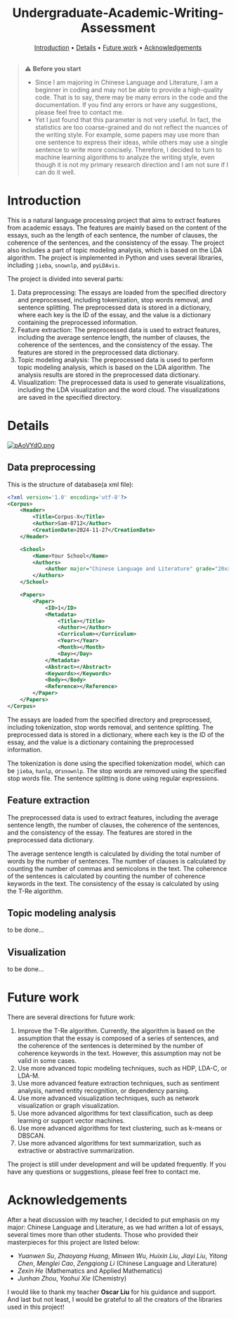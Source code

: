 <h1 align="center">Undergraduate-Academic-Writing-Assessment</h1>

<p align="center">
  <a href="#introduction">Introduction</a> •
  <a href="#details">Details</a> •
  <a href="#future-work">Future work</a> •
  <a href="#acknowledgements">Acknowledgements</a>
  <br> <br>
</p>

> :warning: **Before you start**
> - Since I am majoring in Chinese Language and Literature, I am a beginner in coding and may not be able to provide a high-quality code. That is to say, there may be many errors in the code and the documentation. If you find any errors or have any suggestions, please feel free to contact me.
> - Yet I just found that this parameter is not very useful. In fact, the statistics are too coarse-grained and do not reflect the nuances of the writing style. For example, some papers may use more than one sentence to express their ideas, while others may use a single sentence to write more concisely. Therefore, I decided to turn to machine learning algorithms to analyze the writing style, even though it is not my primary research direction and I am not sure if I can do it well.

# Introduction
This is a natural language processing project that aims to extract features from academic essays. The features are mainly based on the content of the essays, such as the length of each sentence, the number of clauses, the coherence of the sentences, and the consistency of the essay. The project also includes a part of topic modeling analysis, which is based on the LDA algorithm. The project is implemented in Python and uses several libraries, including `jieba`, `snownlp`, and `pyLDAvis`.

The project is divided into several parts:
1. Data preprocessing: The essays are loaded from the specified directory and preprocessed, including tokenization, stop words removal, and sentence splitting. The preprocessed data is stored in a dictionary, where each key is the ID of the essay, and the value is a dictionary containing the preprocessed information.
2. Feature extraction: The preprocessed data is used to extract features, including the average sentence length, the number of clauses, the coherence of the sentences, and the consistency of the essay. The features are stored in the preprocessed data dictionary.
3. Topic modeling analysis: The preprocessed data is used to perform topic modeling analysis, which is based on the LDA algorithm. The analysis results are stored in the preprocessed data dictionary.
4. Visualization: The preprocessed data is used to generate visualizations, including the LDA visualization and the word cloud. The visualizations are saved in the specified directory.

# Details
<a href="https://imgse.com/i/pAoVYdO"><img src="https://s21.ax1x.com/2024/12/03/pAoVYdO.png" alt="pAoVYdO.png" border="0" /></a>
## Data preprocessing
This is the structure of database(a xml file):
```xml
<?xml version='1.0' encoding='utf-8'?>
<Corpus>
    <Header>
        <Title>Corpus-X</Title>
        <Author>Sam-0712</Author>
        <CreationDate>2024-11-27</CreationDate>
    </Header>

    <School>
        <Name>Your School</Name>
        <Authors>
            <Author major="Chinese Language and Literature" grade="20xx">Sam-0712</Author>
        </Authors>
    </School>

    <Papers>
        <Paper>
            <ID>1</ID>
            <Metadata>
                <Title></Title>
                <Author></Author>
                <Curriculum></Curriculum>
                <Year></Year>
                <Month></Month>
                <Day></Day>
            </Metadata>
            <Abstract></Abstract>
            <Keywords></Keywords> 
            <Body></Body>
            <Reference></Reference>
        </Paper>
    </Papers>
</Corpus>
```
The essays are loaded from the specified directory and preprocessed, including tokenization, stop words removal, and sentence splitting. The preprocessed data is stored in a dictionary, where each key is the ID of the essay, and the value is a dictionary containing the preprocessed information.

The tokenization is done using the specified tokenization model, which can be `jieba`, `hanlp`, or`snownlp`. The stop words are removed using the specified stop words file. The sentence splitting is done using regular expressions.

## Feature extraction
The preprocessed data is used to extract features, including the average sentence length, the number of clauses, the coherence of the sentences, and the consistency of the essay. The features are stored in the preprocessed data dictionary.

The average sentence length is calculated by dividing the total number of words by the number of sentences. The number of clauses is calculated by counting the number of commas and semicolons in the text. The coherence of the sentences is calculated by counting the number of coherence keywords in the text. The consistency of the essay is calculated by using the T-Re algorithm.

## Topic modeling analysis
to be done...

## Visualization
to be done...

# Future work
There are several directions for future work:
1. Improve the T-Re algorithm. Currently, the algorithm is based on the assumption that the essay is composed of a series of sentences, and the coherence of the sentences is determined by the number of coherence keywords in the text. However, this assumption may not be valid in some cases.
2. Use more advanced topic modeling techniques, such as HDP, LDA-C, or LDA-M.
3. Use more advanced feature extraction techniques, such as sentiment analysis, named entity recognition, or dependency parsing.
4. Use more advanced visualization techniques, such as network visualization or graph visualization.
5. Use more advanced algorithms for text classification, such as deep learning or support vector machines.
6. Use more advanced algorithms for text clustering, such as k-means or DBSCAN.
7. Use more advanced algorithms for text summarization, such as extractive or abstractive summarization.

The project is still under development and will be updated frequently. If you have any questions or suggestions, please feel free to contact me.

# Acknowledgements
After a heat discussion with my teacher, I decided to put emphasis on my major: Chinese Language and Literature, as we had written a lot of essays, several times more than other students. 
Those who provided their masterpieces for this project are listed below:
- *Yuanwen Su*, *Zhaoyang Huang*, *Minwen Wu*, *Huixin Liu*, *Jiayi Liu*, *Yitong Chen*, *Menglei Cao*, *Zengqiong Li* (Chinese Language and Literature)
- *Zexin He* (Mathematics and Applied Mathematics)
- *Junhan Zhou*, *Yaohui Xie* (Chemistry)

I would like to thank my teacher **Oscar Liu** for his guidance and support. And last but not least, I would be grateful to all the creators of the libraries used in this project!
